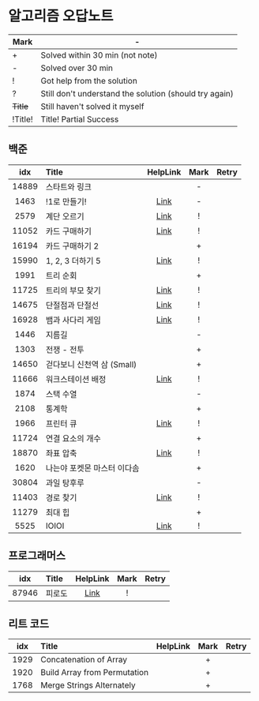 # 알고리즘 오답노트

| Mark	     | -                                                      |
|-----------|--------------------------------------------------------|
| +	        | Solved within 30 min (not note)                        |
| -         | Solved over 30 min                                     |
| !         | 	Got help from the solution                            |
| ?         | Still don't understand the solution (should try again) |
| ~~Title~~ | 	Still haven't solved it myself                        |
| !Title!   | Title!	Partial Success                                 |

## 백준
|  idx  | Title              |                                                                                       HelpLink                                                                                       | Mark | Retry |
|:-----:|:-------------------|:------------------------------------------------------------------------------------------------------------------------------------------------------------------------------------:|:----:|:-----:|
| 14889 | 스타트와 링크            |                                                                                                                                                                                      |  -   |
| 1463  | !1로 만들기!           |                                                                  [Link](https://www.acmicpc.net/board/view/132733)                                                                   |  -   |
| 2579  | 계단 오르기             | [Link](https://velog.io/@hyuntall/%EB%B0%B1%EC%A4%80-2579%EB%B2%88-%EA%B3%84%EB%8B%A8-%EC%98%A4%EB%A5%B4%EA%B8%B0-%EB%AC%B8%EC%A0%9C-%ED%92%80%EC%9D%B4-%ED%8C%8C%EC%9D%B4%EC%8D%AC) |  !   |
| 11052 | 카드 구매하기            |                                                                      [Link](https://jyeonnyang2.tistory.com/56)                                                                      |  !   |
| 16194 | 카드 구매하기 2          |                                                                                                                                                                                      |  +   |
| 15990 | 1, 2, 3 더하기 5      |                                                                      [Link](https://jdselectron.tistory.com/71)                                                                      |  !   |
| 1991  | 트리 순회              |                                                                                                                                                                                      |  +   |
| 11725 | 트리의 부모 찾기          |                     [Link](https://pottatt0.tistory.com/entry/%EB%B0%B1%EC%A4%80-11725-python-%ED%8A%B8%EB%A6%AC%EC%9D%98-%EB%B6%80%EB%AA%A8-%EC%B0%BE%EA%B8%B0)                     |  !   |       |
| 14675 | 단절점과 단절선           |                  [Link](https://littlesam95.tistory.com/entry/BOJGold-5-%EB%B0%B1%EC%A4%80-14675-%EB%8B%A8%EC%A0%88%EC%A0%90%EA%B3%BC-%EB%8B%A8%EC%A0%88%EC%84%A0C)                  |  !   |       |
| 16928 | 뱀과 사다리 게임          |                                                                      [Link](https://data-flower.tistory.com/82)                                                                      |  !   |       |
| 1446  | 지름길                |                                                                                                                                                                                      |  -   |       |
| 1303  | 전쟁 - 전투            |                                                                                                                                                                                      |  +   |       |
| 14650 | 걷다보니 신천역 삼 (Small) |                                                                                                                                                                                      |  +   |       |
| 11666 | 워크스테이션 배정          |                            [Link](https://youngmon.tistory.com/entry/BOJ-11666-%EC%9B%8C%ED%81%AC%EC%8A%A4%ED%85%8C%EC%9D%B4%EC%85%98-%EB%B0%B0%EC%A0%95)                            |  !   |       |
| 1874  | 스택 수열              |                                                                                                                                                                                      |  -   |       |
| 2108  | 통계학                |                                                                                                                                                                                      |  +   |       |
| 1966  | 프린터 큐              |                                                                        [Link](https://116116.tistory.com/36)                                                                         |  !   |       |
| 11724 | 연결 요소의 개수          |                                                                                                                                                                                      |  +   |       |
| 18870 | 좌표 압축              |                               [Link](https://velog.io/@zinu/%EB%B0%B1%EC%A4%80-18870-%EC%A2%8C%ED%91%9C-%EC%95%95%EC%B6%95%ED%8C%8C%EC%9D%B4%EC%8D%AC)                               |  !   |       |
| 1620  | 나는야 포켓몬 마스터 이다솜    |                                                                                                                                                                                      |  +   |       |
| 30804 | 과일 탕후루             |                                                                                                                                                                                      |  -   |       |
| 11403 | 경로 찾기              |                                                                     [Link](https://whitehairhan.tistory.com/333)                                                                     |  !   |       |
| 11279 | 최대 힙               |                                                                                                                                                                                      |  +   |       |
| 5525  | IOIOI              |                                                                      [Link](https://black-hair.tistory.com/135)                                                                      |  !   |       |
## 프로그래머스
|  idx  | Title |                         HelpLink                         | Mark | Retry |
|:-----:|:------|:--------------------------------------------------------:|:----:|:-----:|
| 87946 | 피로도   | [Link](https://school.programmers.co.kr/questions/47400) |  !   |       |

## 리트 코드
| idx  | Title                        | HelpLink | Mark | Retry |
|:----:|:-----------------------------|:--------:|:----:|:-----:|
| 1929 | Concatenation of Array       |          |  +   |       | 
| 1920 | Build Array from Permutation |          |  +   |       |
| 1768 | Merge Strings Alternately    |          |  +   |       |